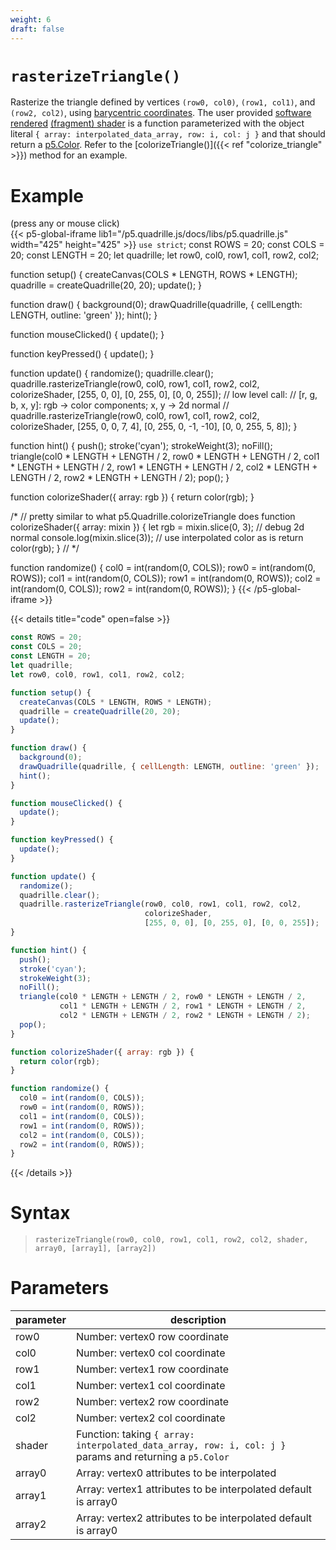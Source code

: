 ```yaml
---
weight: 6
draft: false
---
```


# `rasterizeTriangle()`

Rasterize the triangle defined by vertices `(row0, col0)`, `(row1, col1)`, and `(row2, col2)`, using [barycentric coordinates](https://fgiesen.wordpress.com/2013/02/06/the-barycentric-conspirac/). The user provided [software rendered](https://en.wikipedia.org/wiki/Software_rendering) [(fragment) shader](https://en.wikipedia.org/wiki/Shader) is a function parameterized with the object literal `{ array: interpolated_data_array, row: i, col: j }` and that should return a [p5.Color](https://p5js.org/reference/#/p5.Color). Refer to the [colorizeTriangle()]({{< ref "colorize_triangle" >}}) method for an example.

# Example

(press any or mouse click)  
{{< p5-global-iframe lib1="/p5.quadrille.js/docs/libs/p5.quadrille.js" width="425" height="425" >}}
`use strict`;
const ROWS = 20;
const COLS = 20;
const LENGTH = 20;
let quadrille;
let row0, col0, row1, col1, row2, col2;

function setup() {
  createCanvas(COLS * LENGTH, ROWS * LENGTH);
  quadrille = createQuadrille(20, 20);
  update();
}

function draw() {
  background(0);
  drawQuadrille(quadrille, { cellLength: LENGTH, outline: 'green' });
  hint();
}

function mouseClicked() {
  update();
}

function keyPressed() {
  update();
}

function update() {
  randomize();
  quadrille.clear();
  quadrille.rasterizeTriangle(row0, col0, row1, col1, row2, col2, colorizeShader, [255, 0, 0], [0, 255, 0], [0, 0, 255]);
  // low level call:
  // [r, g, b, x, y]: rgb -> color components; x, y -> 2d normal
  // quadrille.rasterizeTriangle(row0, col0, row1, col1, row2, col2, colorizeShader, [255, 0, 0, 7, 4], [0, 255, 0, -1, -10], [0, 0, 255, 5, 8]);
}

function hint() {
  push();
  stroke('cyan');
  strokeWeight(3);
  noFill();
  triangle(col0 * LENGTH + LENGTH / 2, row0 * LENGTH + LENGTH / 2, col1 * LENGTH + LENGTH / 2, row1 * LENGTH + LENGTH / 2, col2 * LENGTH + LENGTH / 2, row2 * LENGTH + LENGTH / 2);
  pop();
}

function colorizeShader({ array: rgb }) {
  return color(rgb);
}

/*
// pretty similar to what p5.Quadrille.colorizeTriangle does
function colorizeShader({ array: mixin }) {
  let rgb = mixin.slice(0, 3);
  // debug 2d normal
  console.log(mixin.slice(3));
  // use interpolated color as is
  return color(rgb);
}
// */

function randomize() {
  col0 = int(random(0, COLS));
  row0 = int(random(0, ROWS));
  col1 = int(random(0, COLS));
  row1 = int(random(0, ROWS));
  col2 = int(random(0, COLS));
  row2 = int(random(0, ROWS));
}
{{< /p5-global-iframe >}}

{{< details title="code" open=false >}}
```js
const ROWS = 20;
const COLS = 20;
const LENGTH = 20;
let quadrille;
let row0, col0, row1, col1, row2, col2;

function setup() {
  createCanvas(COLS * LENGTH, ROWS * LENGTH);
  quadrille = createQuadrille(20, 20);
  update();
}

function draw() {
  background(0);
  drawQuadrille(quadrille, { cellLength: LENGTH, outline: 'green' });
  hint();
}

function mouseClicked() {
  update();
}

function keyPressed() {
  update();
}

function update() {
  randomize();
  quadrille.clear();
  quadrille.rasterizeTriangle(row0, col0, row1, col1, row2, col2,
                              colorizeShader,
                              [255, 0, 0], [0, 255, 0], [0, 0, 255]);
}

function hint() {
  push();
  stroke('cyan');
  strokeWeight(3);
  noFill();
  triangle(col0 * LENGTH + LENGTH / 2, row0 * LENGTH + LENGTH / 2,
           col1 * LENGTH + LENGTH / 2, row1 * LENGTH + LENGTH / 2,
           col2 * LENGTH + LENGTH / 2, row2 * LENGTH + LENGTH / 2);
  pop();
}

function colorizeShader({ array: rgb }) {
  return color(rgb);
}

function randomize() {
  col0 = int(random(0, COLS));
  row0 = int(random(0, ROWS));
  col1 = int(random(0, COLS));
  row1 = int(random(0, ROWS));
  col2 = int(random(0, COLS));
  row2 = int(random(0, ROWS));
}
```
{{< /details >}}

# Syntax

> `rasterizeTriangle(row0, col0, row1, col1, row2, col2, shader, array0, [array1], [array2])`

# Parameters

| parameter | description                                                                                             |
|-----------|---------------------------------------------------------------------------------------------------------|
| row0      | Number: vertex0 row coordinate                                                                          |
| col0      | Number: vertex0 col coordinate                                                                          |
| row1      | Number: vertex1 row coordinate                                                                          |
| col1      | Number: vertex1 col coordinate                                                                          |
| row2      | Number: vertex2 row coordinate                                                                          |
| col2      | Number: vertex2 col coordinate                                                                          |
| shader    | Function: taking `{ array: interpolated_data_array, row: i, col: j }` params and returning a `p5.Color` |
| array0    | Array: vertex0 attributes to be interpolated                                                            |
| array1    | Array: vertex1 attributes to be interpolated default is array0                                          |
| array2    | Array: vertex2 attributes to be interpolated default is array0                                          |